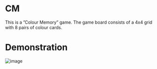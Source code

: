 # CM
This is a  ”Colour Memory” game. The game board consists of a 4x4 grid with 8 pairs of colour cards.
# Demonstration
![image](https://github.com/HuanDay/CM/blob/master/Colour%20Memory/Colour%20Memory/Images/colour_memory.gif)
